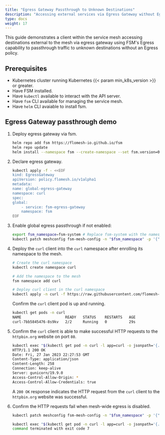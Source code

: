```yaml
---
title: "Egress Gateway Passthrough to Unknown Destinations"
description: "Accessing external services via Egress Gateway without Egress policies"
type: docs
weight: 17
---
```


This guide demonstrates a client within the service mesh accessing destinations external to the mesh via egress gateway using FSM's Egress capability to passthrough traffic to unknown destinations without an Egress policy.

## Prerequisites

- Kubernetes cluster running Kubernetes {{< param min_k8s_version >}} or greater.
- Have FSM installed.
- Have `kubectl` available to interact with the API server.
- Have `fsm` CLI available for managing the service mesh.
- Have `helm` CLI avaiable to install fsm.

## Egress Gateway passthrough demo

1. Deploy egress gateway via fsm.
    
    ```bash
    helm repo add fsm https://flomesh-io.github.io/fsm
    helm repo update
    helm install --namespace fsm --create-namespace --set fsm.version=0.2.0 --set fsm.egressGateway.enabled=true fsm fsm/fsm
    ```

2. Declare egress gateway.
    
    ```bash
    kubectl apply -f - <<EOF
    kind: EgressGateway
    apiVersion: policy.flomesh.io/v1alpha1
    metadata:
    name: global-egress-gateway
    namespace: curl
    spec:
    global:
        - service: fsm-egress-gateway
        namespace: fsm
    EOF
    ```

3. Enable global egress passthrough if not enabled:
    ```bash
    export fsm_namespace=fsm-system # Replace fsm-system with the namespace where FSM is installed
    kubectl patch meshconfig fsm-mesh-config -n "$fsm_namespace" -p '{"spec":{"traffic":{"enableEgress":true}}}'  --type=merge
    ```

4. Deploy the `curl` client into the `curl` namespace after enrolling its namespace to the mesh.

    ```bash
    # Create the curl namespace
    kubectl create namespace curl

    # Add the namespace to the mesh
    fsm namespace add curl

    # Deploy curl client in the curl namespace
    kubectl apply -n curl -f https://raw.githubusercontent.com/flomesh-io/fsm-docs/{{< param fsm_branch >}}/manifests/samples/curl/curl.yaml
    ```

    Confirm the `curl` client pod is up and running.

    ```bash
    kubectl get pods -n curl 
    NAME                    READY   STATUS    RESTARTS   AGE
    curl-7bb5845476-8s9kv   2/2     Running   0          29s
    ```

5. Confirm the `curl` client is able to make successful HTTP requests to the `httpbin.org` website on port `80`.

    ```bash
    kubectl exec "$(kubectl get pod -n curl -l app=curl -o jsonpath='{.items..metadata.name}')" -n curl -c curl -- curl -sI http://httpbin.org:80/get
    HTTP/1.1 200 OK
    Date: Fri, 27 Jan 2023 22:27:53 GMT
    Content-Type: application/json
    Content-Length: 258
    Connection: keep-alive
    Server: gunicorn/19.9.0
    Access-Control-Allow-Origin: *
    Access-Control-Allow-Credentials: true
    ```

    A `200 OK` response indicates the HTTP request from the `curl` client to the `httpbin.org` website was successful.

6. Confirm the HTTP requests fail when mesh-wide egress is disabled.

    ```bash
    kubectl patch meshconfig fsm-mesh-config -n "$fsm_namespace" -p '{"spec":{"traffic":{"enableEgress":false}}}'  --type=merge
    ```

    ```bash
    kubectl exec "$(kubectl get pod -n curl -l app=curl -o jsonpath='{.items..metadata.name}')" -n curl -c curl -- curl -sI http://httpbin.org:80/get
    command terminated with exit code 7
    ```